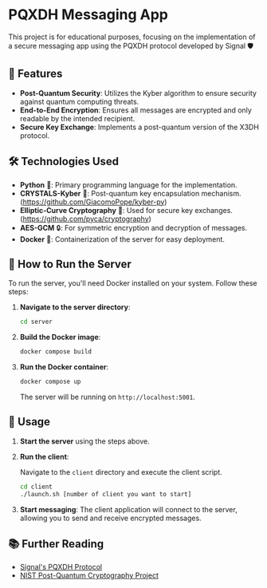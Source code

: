 # PQXDH Messaging App

This project is for educational purposes, focusing on the implementation of a secure messaging app using the PQXDH protocol developed by Signal 🛡️

## 🚀 Features

- **Post-Quantum Security**: Utilizes the Kyber algorithm to ensure security against quantum computing threats.
- **End-to-End Encryption**: Ensures all messages are encrypted and only readable by the intended recipient.
- **Secure Key Exchange**: Implements a post-quantum version of the X3DH protocol.

## 🛠️ Technologies Used

- **Python** 🐍: Primary programming language for the implementation.
- **CRYSTALS-Kyber** 🔐: Post-quantum key encapsulation mechanism. (https://github.com/GiacomoPope/kyber-py)
- **Elliptic-Curve Cryptography** 🔑: Used for secure key exchanges. (https://github.com/pyca/cryptography)
- **AES-GCM** 🔒: For symmetric encryption and decryption of messages.
- **Docker** 🐳: Containerization of the server for easy deployment.

## 📝 How to Run the Server

To run the server, you'll need Docker installed on your system. Follow these steps:

1. **Navigate to the server directory**:

    ```bash
    cd server
    ```

2. **Build the Docker image**:

    ```bash
    docker compose build
    ```

3. **Run the Docker container**:

    ```bash
    docker compose up
    ```

   The server will be running on `http://localhost:5001`.

## 📧 Usage

1. **Start the server** using the steps above.
2. **Run the client**:

    Navigate to the `client` directory and execute the client script.

    ```bash
    cd client
    ./launch.sh [number of client you want to start]
    ```

3. **Start messaging**: The client application will connect to the server, allowing you to send and receive encrypted messages.

## 📚 Further Reading

- [Signal's PQXDH Protocol](https://signal.org/docs/specifications/pqxdh/)
- [NIST Post-Quantum Cryptography Project](https://csrc.nist.gov/projects/post-quantum-cryptography)
